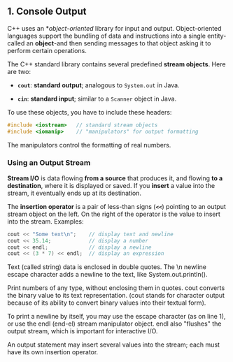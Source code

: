 ## 1. Console Output

C++ uses an **object-oriented* library for input and output. Object-oriented languages support the bundling of data and instructions into a single entity-called an **object**-and then sending messages to that object asking it to perform certain operations.

The C++ standard library contains several predefined **stream objects**. Here are two:

  * **`cout`**: **standard output**; analogous to `System.out` in Java.

  * **`cin`**: **standard input**; similar to a `Scanner` object in Java.

To use these objects, you have to include these headers:

```cpp
#include <iostream>   // standard stream objects
#include <iomanip>    // "manipulators" for output formatting
```
The manipulators control the formatting of real numbers.

### Using an Output Stream
**Stream I/O** is data flowing **from a source** that produces it, and flowing **to a destination**, where it is displayed or saved. If you **insert** a value into the stream, it eventually ends up at its destination.

The **insertion operator** is a pair of less-than signs (**`<<`**) pointing to an output stream object on the left. On the right of the operator is the value to insert into the stream.  Examples:
```cpp
cout << "Some text\n";    // display text and newline
cout << 35.14;            // display a number
cout << endl;             // display a newline
cout << (3 * 7) << endl;  // display an expression
```

 Text (called string) data is enclosed in double quotes. The \n newline escape character adds a newline to the text, like System.out.println().

 Print numbers of any type, without enclosing them in quotes. cout converts the binary value to its text representation. (cout stands for character output because of its ability to convert binary values into their textual form).

 To print a newline by itself, you may use the escape character (as on line 1), or use the endl (end-el) stream manipulator object. endl also "flushes" the output stream, which is important for interactive I/O.

 An output statement may insert several values into the stream; each must have its own insertion operator.
